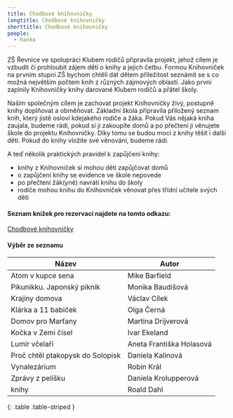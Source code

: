 ```yaml
---
title: Chodbové knihovničky
longtitle: Chodbové knihovničky
shorttitle: Chodbové knihovničky
people:
  - hanka
---
```


ZŠ Řevnice ve spolupráci Klubem rodičů připravila projekt, jehož cílem je vzbudit či
prohloubit zájem dětí o knihy a jejich četbu. Formou Knihovniček na prvním stupni ZŠ bychom chtěli dát
dětem příležitost seznámit se s co možná největším počtem knih z různých zájmových oblastí.
Jako první zaplnily Knihovničky knihy darované Klubem rodičů a přátel školy.


Naším společným cílem je zachovat projekt Knihovničky živý, postupně knihy doplňovat a obměňovat.
Základní škola připravila přiložený seznam knih, který jistě osloví kdejakého rodiče a žáka. Pokud Vás
nějaká kniha zaujala, budeme rádi, pokud si ji zakoupíte domů a po přečtení ji věnujete škole do projektu
Knihovničky. Díky tomu se budou moci z knihy těšit i další děti. Pokud do knihy vložíte své věnování,
budeme rádi.


A teď několik praktických pravidel k zapůjčení knihy:
- knihy z Knihovniček si mohou děti zapůjčovat domů
- o zapůjčení knihy se evidence ve škole nepovede
- po přečtení žák(yně) navrátí knihu do školy
- rodiče mohou knihu do Knihovniček věnovat přes třídní učitele svých dětí

#### Seznam knížek pro rezervaci najdete na tomto odkazu:

[Chodbové knihovničky](https://docs.google.com/spreadsheets/d/1SPAaFC__u6ZOz3shr32gCNuke6E9cou59ieNZFrEyvw/edit)

<!--vice-->

#### Výběr ze seznamu


| Název                                 | Autor                           |
|---------------------------------------|---------------------------------|
| Atom v kupce sena                     | Mike Barfield                   |
| Pikunikku. Japonský piknik            | Monika Baudišová                |
| Krajiny domova                        | Václav Cílek                    |
| Klárka a 11 babiček                   | Olga Černá                      |
| Domov pro Marťany                     | Martina Drijverová              |
| Kočka v Zemi čísel                    | Ivar Ekeland                    |
| Lumír včelaří                         | Aneta Františka Holasová        |
| Proč chtěl ptakopysk do Solopisk      | Daniela Kalinová                |
| Vynalezárium                          | Robin Král                      |
| Zprávy z pelíšku                      | Daniela Krolupperová            |
| knihy                                 | Roald Dahl                      |
{: .table .table-striped }
